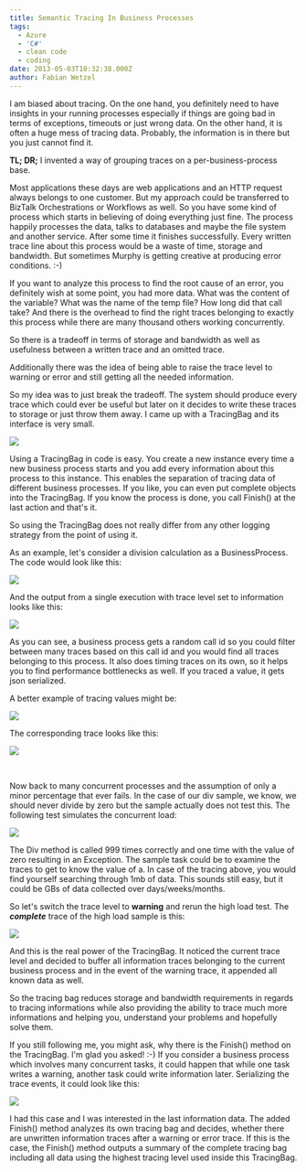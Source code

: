 ```yaml
---
title: Semantic Tracing In Business Processes
tags:
  - Azure
  - 'C#'
  - clean code
  - coding
date: 2013-05-03T10:32:38.000Z
author: Fabian Wetzel
---
```


I am biased about tracing. On the one hand, you definitely need to have insights in your running processes especially if things are going bad in terms of exceptions, timeouts or just wrong data. On the other hand, it is often a huge mess of tracing data. Probably, the information is in there but you just cannot find it.

**TL; DR;** I invented a way of grouping traces on a per-business-process base.

Most applications these days are web applications and an HTTP request always belongs to one customer. But my approach could be transferred to BizTalk Orchestrations or Workflows as well. So you have some kind of process which starts in believing of doing everything just fine. The process happily processes the data, talks to databases and maybe the file system and another service. After some time it finishes successfully. Every written trace line about this process would be a waste of time, storage and bandwidth. But sometimes Murphy is getting creative at producing error conditions. :-)

If you want to analyze this process to find the root cause of an error, you definitely wish at some point, you had more data. What was the content of the variable? What was the name of the temp file? How long did that call take? And there is the overhead to find the right traces belonging to exactly this process while there are many thousand others working concurrently.

So there is a tradeoff in terms of storage and bandwidth as well as usefulness between a written trace and an omitted trace.

Additionally there was the idea of being able to raise the trace level to warning or error and still getting all the needed information.

So my idea was to just break the tradeoff. The system should produce every trace which could ever be useful but later on it decides to write these traces to storage or just throw them away. I came up with a TracingBag and its interface is very small.

![](https://az275061.vo.msecnd.net/blogmedia/2013/05/050313_0900_SemanticTra1.png)

Using a TracingBag in code is easy. You create a new instance every time a new business process starts and you add every information about this process to this instance. This enables the separation of tracing data of different business processes. If you like, you can even put complete objects into the TracingBag. If you know the process is done, you call Finish() at the last action and that's it.

So using the TracingBag does not really differ from any other logging strategy from the point of using it.

As an example, let's consider a division calculation as a BusinessProcess. The code would look like this:

![](https://az275061.vo.msecnd.net/blogmedia/2013/05/050313_0900_SemanticTra2.png)

And the output from a single execution with trace level set to information looks like this:

![](https://az275061.vo.msecnd.net/blogmedia/2013/05/050313_0900_SemanticTra3.png)

As you can see, a business process gets a random call id so you could filter between many traces based on this call id and you would find all traces belonging to this process. It also does timing traces on its own, so it helps you to find performance bottlenecks as well. If you traced a value, it gets json serialized.

A better example of tracing values might be:

![](https://az275061.vo.msecnd.net/blogmedia/2013/05/050313_0900_SemanticTra4.png)

The corresponding trace looks like this:

![](https://az275061.vo.msecnd.net/blogmedia/2013/05/050313_0900_SemanticTra5.png)

&nbsp;

Now back to many concurrent processes and the assumption of only a minor percentage that ever fails. In the case of our div sample, we know, we should never divide by zero but the sample actually does not test this. The following test simulates the concurrent load:

![](https://az275061.vo.msecnd.net/blogmedia/2013/05/050313_0900_SemanticTra6.png)

The Div method is called 999 times correctly and one time with the value of zero resulting in an Exception. The sample task could be to examine the traces to get to know the value of a. In case of the tracing above, you would find yourself searching through 1mb of data. This sounds still easy, but it could be GBs of data collected over days/weeks/months.

So let's switch the trace level to **warning** and rerun the high load test. The **_complete_** trace of the high load sample is this:

![](https://az275061.vo.msecnd.net/blogmedia/2013/05/050313_0900_SemanticTra7.png)

And this is the real power of the TracingBag. It noticed the current trace level and decided to buffer all information traces belonging to the current business process and in the event of the warning trace, it appended all known data as well.

So the tracing bag reduces storage and bandwidth requirements in regards to tracing informations while also providing the ability to trace much more informations and helping you, understand your problems and hopefully solve them.

If you still following me, you might ask, why there is the Finish() method on the TracingBag. I'm glad you asked! :-) If you consider a business process which involves many concurrent tasks, it could happen that while one task writes a warning, another task could write information later. Serializing the trace events, it could look like this:

![](https://az275061.vo.msecnd.net/blogmedia/2013/05/050313_0900_SemanticTra8.png)

I had this case and I was interested in the last information data. The added Finish() method analyzes its own tracing bag and decides, whether there are unwritten information traces after a warning or error trace. If this is the case, the Finish() method outputs a summary of the complete tracing bag including all data using the highest tracing level used inside this TracingBag.


